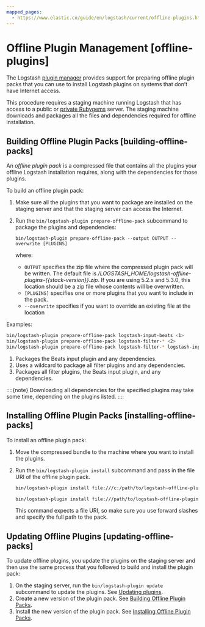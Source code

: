 ```yaml
---
mapped_pages:
  - https://www.elastic.co/guide/en/logstash/current/offline-plugins.html
---
```


# Offline Plugin Management [offline-plugins]

The Logstash [plugin manager](/reference/working-with-plugins.md) provides support for preparing offline plugin packs that you can use to install Logstash plugins on systems that don’t have Internet access.

This procedure requires a staging machine running Logstash that has access to a public or [private Rubygems](/reference/private-rubygem.md) server. The staging machine downloads and packages all the files and dependencies required for offline installation.


## Building Offline Plugin Packs [building-offline-packs]

An *offline plugin pack* is a compressed file that contains all the plugins your offline Logstash installation requires, along with the dependencies for those plugins.

To build an offline plugin pack:

1. Make sure all the plugins that you want to package are installed on the staging server and that the staging server can access the Internet.
2. Run the `bin/logstash-plugin prepare-offline-pack` subcommand to package the plugins and dependencies:

    ```shell
    bin/logstash-plugin prepare-offline-pack --output OUTPUT --overwrite [PLUGINS]
    ```

    where:

    * `OUTPUT` specifies the zip file where the compressed plugin pack will be written. The default file is _/LOGSTASH_HOME/logstash-offline-plugins-{{stack-version}}.zip_. If you are using 5.2.x and 5.3.0, this location should be a zip file whose contents will be overwritten.
    * `[PLUGINS]` specifies one or more plugins that you want to include in the pack.
    * `--overwrite` specifies if you want to override an existing file at the location


Examples:

```sh
bin/logstash-plugin prepare-offline-pack logstash-input-beats <1>
bin/logstash-plugin prepare-offline-pack logstash-filter-* <2>
bin/logstash-plugin prepare-offline-pack logstash-filter-* logstash-input-beats <3>
```

1. Packages the Beats input plugin and any dependencies.
2. Uses a wildcard to package all filter plugins and any dependencies.
3. Packages all filter plugins, the Beats input plugin, and any dependencies.


::::{note}
Downloading all dependencies for the specified plugins may take some time, depending on the plugins listed.
::::



## Installing Offline Plugin Packs [installing-offline-packs]

To install an offline plugin pack:

1. Move the compressed bundle to the machine where you want to install the plugins.
2. Run the `bin/logstash-plugin install` subcommand and pass in the file URI of the offline plugin pack.

    ```sh subs=true
    bin/logstash-plugin install file:///c:/path/to/logstash-offline-plugins-{{stack-version}}.zip
    ```

    ```sh subs=true
    bin/logstash-plugin install file:///path/to/logstash-offline-plugins-{{stack-version}}.zip
    ```

    This command expects a file URI, so make sure you use forward slashes and specify the full path to the pack.



## Updating Offline Plugins [updating-offline-packs]

To update offline plugins, you update the plugins on the staging server and then use the same process that you followed to build and install the plugin pack:

1. On the staging server, run the `bin/logstash-plugin update` subcommand to update the plugins. See [Updating plugins](/reference/working-with-plugins.md#updating-plugins).
2. Create a new version of the plugin pack. See [Building Offline Plugin Packs](#building-offline-packs).
3. Install the new version of the plugin pack. See [Installing Offline Plugin Packs](#installing-offline-packs).

